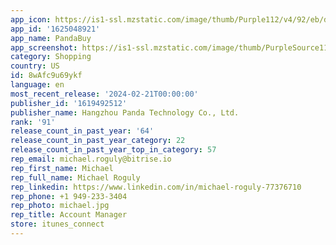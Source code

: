 ```yaml
---
app_icon: https://is1-ssl.mzstatic.com/image/thumb/Purple112/v4/92/eb/d4/92ebd46b-bb66-3dab-e087-0d2d76bff379/AppIcon-0-0-1x_U007ephone-0-10-0-85-220.png/1024x1024bb.png
app_id: '1625048921'
app_name: PandaBuy
app_screenshot: https://is1-ssl.mzstatic.com/image/thumb/PurpleSource112/v4/12/61/e3/1261e3ad-1c5d-2759-5516-79d63295a75f/04dfe5a9-3fb1-4aa7-a904-9acb0000445b_1242X2688-1.png/1242x2688bb.png
category: Shopping
country: US
id: 8wAfc9u69ykf
language: en
most_recent_release: '2024-02-21T00:00:00'
publisher_id: '1619492512'
publisher_name: Hangzhou Panda Technology Co., Ltd.
rank: '91'
release_count_in_past_year: '64'
release_count_in_past_year_category: 22
release_count_in_past_year_top_in_category: 57
rep_email: michael.roguly@bitrise.io
rep_first_name: Michael
rep_full_name: Michael Roguly
rep_linkedin: https://www.linkedin.com/in/michael-roguly-77376710
rep_phone: +1 949-233-3404
rep_photo: michael.jpg
rep_title: Account Manager
store: itunes_connect
---
```

